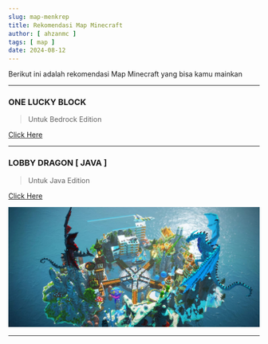 ```yaml
---
slug: map-menkrep
title: Rekomendasi Map Minecraft
author: [ ahzanmc ]
tags: [ map ]
date: 2024-08-12
---
```


Berikut ini adalah rekomendasi Map Minecraft yang bisa kamu mainkan

<!-- truncate -->

---
### ONE LUCKY BLOCK

> Untuk Bedrock Edition

[Click Here](https://www.mediafire.com/file/qn2miyekztn76ue/ONE+LUCKY+BLOCK.mctemplate/file)

---
### LOBBY DRAGON [ JAVA ]

> Untuk Java Edition

[Click Here](https://www.mediafire.com/file/wkszx4wwq9h97mq/%25E1%25B4%258D%25C9%25AA%25E1%25B4%2584%25CA%259C%25E1%25B4%2580%25E1%25B4%2587%25CA%259F_Dragon_Hub-3i5j45.zip/file)

![lobby naga](img/IMG-20240811-WA0176(1).jpg)

---